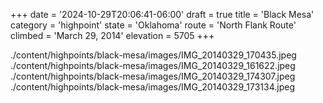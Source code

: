 +++
date = '2024-10-29T20:06:41-06:00'
draft = true
title = 'Black Mesa'
category = 'highpoint'
state = 'Oklahoma'
route = 'North Flank Route'
climbed = 'March 29, 2014'
elevation = 5705
+++

./content/highpoints/black-mesa/images/IMG_20140329_170435.jpeg
./content/highpoints/black-mesa/images/IMG_20140329_161622.jpeg
./content/highpoints/black-mesa/images/IMG_20140329_174307.jpeg
./content/highpoints/black-mesa/images/IMG_20140329_173134.jpeg
